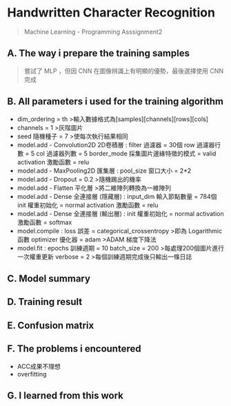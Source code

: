 # Handwritten Character Recognition
>Machine Learning - Programming Asssignment2
## A. The way i prepare the training samples
>嘗試了 MLP ，但因 CNN 在圖像辨識上有明顯的優勢，最後選擇使用 CNN 完成
## B. All parameters i used for the training algorithm
* dim_ordering = th >輸入數據格式為[samples][channels][rows][cols] 
* channels = 1 >灰階圖片
* seed 隨機種子 = 7 >使每次執行結果相同
* model.add - Convolution2D 2D卷積層 :
filter 過濾器 = 30個
row 過濾器行數 = 5
col 過濾器列數 = 5
border_mode 採集圖片邊緣特徵的模式 = valid
activation 激勵函數 = relu
* model.add - MaxPooling2D 匯集層 :
pool_size 窗口大小 = 2*2
* model.add - Dropout = 0.2 >隨機踢出的機率
* model.add - Flatten 平化層 >將二維陣列轉換為一維陣列
* model.add - Dense 全連接層 (隱藏層) :
input_dim 輸入節點數量 = 784個 
init 權重初始化 = normal
activation 激勵函數 = relu
* model.add - Dense 全連接層 (輸出層) :
init 權重初始化 = normal
activation 激勵函數 = softmax
* model.compile :
loss 誤差 = categorical_crossentropy >即為 Logarithmic 函數
optimizer 優化器 = adam >ADAM 梯度下降法
* model.fit :
epochs 訓練週期 = 10
batch_size = 200 >每處理200個圖片進行一次權重更新
verbose = 2 >每個訓練週期完成後只輸出一條日誌
## C. Model summary

## D. Training result

## E. Confusion matrix

## F. The problems i encountered
* ACC成果不理想
* overfitting
## G. I learned from this work
